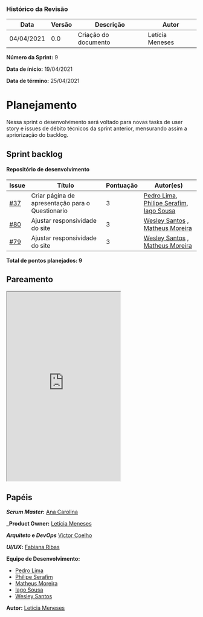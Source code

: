 ### Histórico da Revisão
| Data | Versão | Descrição | Autor |
|---|---|---|---|
| 04/04/2021| 0.0 |Criação do documento | Letícia Meneses |


**Número da Sprint:** 9

**Data de ínicio:** 19/04/2021

**Data de término:** 25/04/2021

# **Planejamento**
Nessa sprint o desenvolvimento será voltado para novas tasks de user story e issues de débito técnicos da sprint anterior, mensurando assim a apriorização do backlog.

## Sprint backlog

#### Repositório de desenvolvimento

| Issue | Título | Pontuação | Autor(es) |
|---|---|---|---|
|[#37](https://github.com/fga-eps-mds/2020.2-violeta-desenvolvimento/issues/37)| Criar página de apresentação para o Questionario | 3 | [Pedro Lima](https://github.com/pedrolimass), [Philipe Serafim](https://github.com/philipeserafim), [Iago Sousa](https://github.com/iasousa) |
|[#80](https://github.com/fga-eps-mds/2020.2-Violeta-Desenvolvimento/issues/80)| Ajustar responsividade do site| 3 |[Wesley Santos](https://github.com/wesleysantos00) , [Matheus Moreira](https://github.com/mateus-lm)  |
|[#79](https://github.com/fga-eps-mds/2020.2-Violeta-Desenvolvimento/issues/79)| Ajustar responsividade do site| 3 |[Wesley Santos](https://github.com/wesleysantos00) , [Matheus Moreira](https://github.com/mateus-lm)  |

<b>Total de pontos planejados: 9 </b>

## Pareamento

<iframe weidth="100%" height="500" src="https://docs.google.com/spreadsheets/d/e/2PACX-1vSUvF3lwINiA2gmoZeLfAFfI-sgInnqEVf4oq7nkh3joRHfGQgwIc63ij0wCB5oJzGtZirY3eT-hLjK/pubhtml?gid=1221651040&amp;single=true&amp;widget=true&amp;headers=false"></iframe>


## Papéis

**_Scrum Master_:** [Ana Carolina](https://github.com/anacarolcs)

**_Product Owner:** [Letícia Meneses](https://github.com/mbslet)

**_Arquiteto_ e _DevOps_** [Victor Coelho](https://github.com/victorhdcoelho)

**_UI/UX_:** [Fabiana Ribas](https://github.com/FabianaRibas)

**Equipe de Desenvolvimento:**

- [Pedro Lima](https://github.com/pedrolimass)
- [Philipe Serafim](https://github.com/philipeserafim)
- [Matheus Moreira](https://github.com/mateus-lm)
- [Iago Sousa](https://github.com/iasousa)
- [Wesley Santos](https://github.com/wesleysantos00)

**Autor:** [Letícia Meneses](https://github.com/mbslet)


